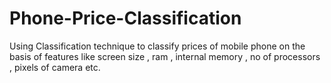 # Phone-Price-Classification
Using Classification technique to classify prices of mobile phone on the basis of features like screen size , ram , internal memory , no of processors , pixels of camera etc.
